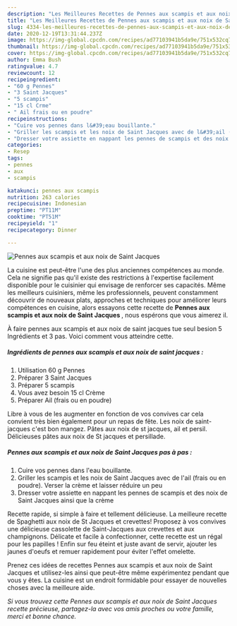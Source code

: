 ```yaml
---
description: "Les Meilleures Recettes de Pennes aux scampis et aux noix de Saint Jacques"
title: "Les Meilleures Recettes de Pennes aux scampis et aux noix de Saint Jacques"
slug: 4334-les-meilleures-recettes-de-pennes-aux-scampis-et-aux-noix-de-saint-jacques
date: 2020-12-19T13:31:44.237Z
image: https://img-global.cpcdn.com/recipes/ad77103941b5da9e/751x532cq70/pennes-aux-scampis-et-aux-noix-de-saint-jacques-photo-principale-de-la-recette.jpg
thumbnail: https://img-global.cpcdn.com/recipes/ad77103941b5da9e/751x532cq70/pennes-aux-scampis-et-aux-noix-de-saint-jacques-photo-principale-de-la-recette.jpg
cover: https://img-global.cpcdn.com/recipes/ad77103941b5da9e/751x532cq70/pennes-aux-scampis-et-aux-noix-de-saint-jacques-photo-principale-de-la-recette.jpg
author: Emma Bush
ratingvalue: 4.7
reviewcount: 12
recipeingredient:
- "60 g Pennes"
- "3 Saint Jacques"
- "5 scampis"
- "15 cl Crme"
- " Ail frais ou en poudre"
recipeinstructions:
- "Cuire vos pennes dans l&#39;eau bouillante."
- "Griller les scampis et les noix de Saint Jacques avec de l&#39;ail (frais ou en poudre). Verser la crème et laisser réduire un peu"
- "Dresser votre assiette en nappant les pennes de scampis et des noix de Saint Jacques ainsi que la crème"
categories:
- Resep
tags:
- pennes
- aux
- scampis

katakunci: pennes aux scampis 
nutrition: 263 calories
recipecuisine: Indonesian
preptime: "PT11M"
cooktime: "PT51M"
recipeyield: "1"
recipecategory: Dinner

---
```



![Pennes aux scampis et aux noix de Saint Jacques](https://img-global.cpcdn.com/recipes/ad77103941b5da9e/751x532cq70/pennes-aux-scampis-et-aux-noix-de-saint-jacques-photo-principale-de-la-recette.jpg)

La cuisine est peut-être l'une des plus anciennes compétences au monde. Cela ne signifie pas qu'il existe des restrictions à l'expertise facilement disponible pour le cuisinier qui envisage de renforcer ses capacités. Même les meilleurs cuisiniers, même les professionnels, peuvent constamment découvrir de nouveaux plats, approches et techniques pour améliorer leurs compétences en cuisine, alors essayons cette recette de <strong> Pennes aux scampis et aux noix de Saint Jacques </strong>, nous espérons que vous aimerez il.

<!--inarticleads1-->

À faire pennes aux scampis et aux noix de saint jacques tue seul besion 5 Ingrédients et 3 pas. Voici comment vous atteindre cette.

##### Ingrédients de pennes aux scampis et aux noix de saint jacques :

1. Utilisation 60 g Pennes
1. Préparer 3 Saint Jacques
1. Préparer 5 scampis
1. Vous avez besoin 15 cl Crème
1. Préparer  Ail (frais ou en poudre)


Libre à vous de les augmenter en fonction de vos convives car cela convient très bien également pour un repas de fête. Les noix de saint-jacques c&#39;est bon mangez. Pâtes aux noix de st jacques, ail et persil. Délicieuses pâtes aux noix de St jacques et persillade. 

<!--inarticleads2-->

##### Pennes aux scampis et aux noix de Saint Jacques pas à pas :

1. Cuire vos pennes dans l&#39;eau bouillante.
1. Griller les scampis et les noix de Saint Jacques avec de l&#39;ail (frais ou en poudre). Verser la crème et laisser réduire un peu
1. Dresser votre assiette en nappant les pennes de scampis et des noix de Saint Jacques ainsi que la crème


Recette rapide, si simple à faire et tellement délicieuse. La meilleure recette de Spaghetti aux noix de St Jacques et crevettes! Proposez à vos convives une délicieuse cassolette de Saint-Jacques aux crevettes et aux champignons. Délicate et facile à confectionner, cette recette est un régal pour les papilles ! Enfin sur feu éteint et juste avant de servir, ajouter les jaunes d&#39;oeufs et remuer rapidement pour éviter l&#39;effet omelette. 

<!--inarticleads1-->

<p>
Prenez ces idées de recettes Pennes aux scampis et aux noix de Saint Jacques et utilisez-les ainsi que peut-être même expérimentez pendant que vous y êtes. La cuisine est un endroit formidable pour essayer de nouvelles choses avec la meilleure aide.
</p>

<p>
<i>Si vous trouvez cette Pennes aux scampis et aux noix de Saint Jacques recette précieuse, partagez-la avec vos amis proches ou votre famille, merci et bonne chance.</i>
</p>
